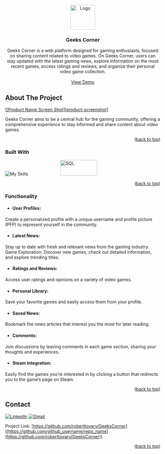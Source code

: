<!-- PROJECT LOGO -->
<br />
<div align="center">
  <a href="https://github.com/github_username/repo_name">
    <img src="images/logo.png" alt="Logo" width="80" height="80">
  </a>

<h3 align="center">Geeks Corner</h3>

  <p align="center">
  Geeks Corner is a web platform designed for gaming enthusiasts, focused on sharing content related to video games. On Geeks Corner, users can stay updated with the latest gaming news, explore information on the most recent games, access ratings and reviews, and organize their personal video game collection.
    <br />
    <br />
    <a href="https://github.com/github_username/repo_name">View Demo</a>
  </p>
</div>


<!-- ABOUT THE PROJECT -->
## About The Project

[![Product Name Screen Shot][product-screenshot]](https://example.com)

Geeks Corner aims to be a central hub for the gaming community, offering a comprehensive experience to stay informed and share content about video games.

<p align="right">(<a href="#readme-top">back to top</a>)</p>



### Built With

![My Skills](https://skillicons.dev/icons?i=js,html,css,js,react,bootstrap,flask,python) <img src="https://miro.medium.com/v2/resize:fit:1400/0*WjSAJOw135lrf8__.jpg" alt="SQL"  width="120" height="50" style="margin-left: 100px;">
<p align="right">  (<a href="#readme-top">back to top</a>)</p>



<!-- USAGE EXAMPLES -->
### Functionality

* #### User Profiles:
 Create a personalized profile with a unique username and profile picture (PFP) to represent yourself in the community.

* #### Latest News:
 Stay up to date with fresh and relevant news from the gaming industry.
Game Exploration: Discover new games, check out detailed information, and explore trending titles.

* #### Ratings and Reviews:
 Access user ratings and opinions on a variety of video games.

* #### Personal Library:
 Save your favorite games and easily access them from your profile.

* #### Saved News:
 Bookmark the news articles that interest you the most for later reading.

* #### Comments:
 Join discussions by leaving comments in each game section, sharing your thoughts and experiences.

* #### Steam Integration:
 Easily find the games you're interested in by clicking a button that redirects you to the game’s page on Steam.

<p align="right">(<a href="#readme-top">back to top</a>)</p>


<!-- CONTACT -->
## Contact

[![LinkedIn](https://skillicons.dev/icons?i=linkedin)](https://linkedin.com/in/roberttovarv)     [![Gmail](https://skillicons.dev/icons?i=gmail)](mailto:roberttovarv@gmail.com)

Project Link: [https://github.com/roberttovarv/GeeksCorner]([https://github.com/github_username/repo_name](https://github.com/roberttovarv/GeeksCorner))

<p align="right">(<a href="#readme-top">back to top</a>)</p>



